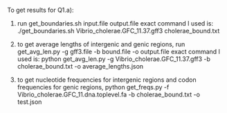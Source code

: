 To get results for Q1.a):
1. run get_boundaries.sh input.file output.file
exact command I used is:
./get_boundaries.sh Vibrio_cholerae.GFC_11.37.gff3 cholerae_bound.txt

2. to get average lengths of intergenic and genic regions, run get_avg_len.py -g gff3.file -b bound.file -o output.file
exact command I used is:
python get_avg_len.py -g Vibrio_cholerae.GFC_11.37.gff3 -b cholerae_bound.txt -o average_lengths.json

3. to get nucleotide frequencies for intergenic regions and codon frequencies for genic regions, 
python get_freqs.py -f Vibrio_cholerae.GFC_11.dna.toplevel.fa -b cholerae_bound.txt -o test.json